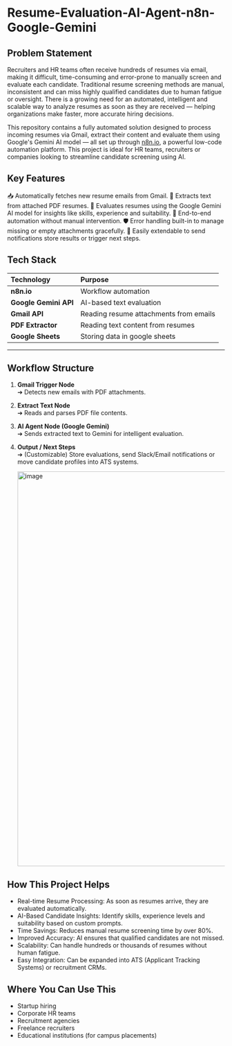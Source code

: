 # Resume-Evaluation-AI-Agent-n8n-Google-Gemini

## Problem Statement

Recruiters and HR teams often receive hundreds of resumes via email, making it difficult, time-consuming and error-prone to manually screen and evaluate each candidate. Traditional resume screening methods are manual, inconsistent and can miss highly qualified candidates due to human fatigue or oversight. There is a growing need for an automated, intelligent and scalable way to analyze resumes as soon as they are received — helping organizations make faster, more accurate hiring decisions.

This repository contains a fully automated solution designed to process incoming resumes via Gmail, extract their content and evaluate them using Google's Gemini AI model — all set up through [n8n.io](https://n8n.io), a powerful low-code automation platform. This project is ideal for HR teams, recruiters or companies looking to streamline candidate screening using AI.

## Key Features

📥 Automatically fetches new resume emails from Gmail.
📄 Extracts text from attached PDF resumes.
🤖 Evaluates resumes using the Google Gemini AI model for insights like skills, experience and suitability.
🔁 End-to-end automation without manual intervention.
🛡️ Error handling built-in to manage missing or empty attachments gracefully.
🔔 Easily extendable to send notifications store results or trigger next steps.

## Tech Stack

| Technology | Purpose |
| :--- | :--- |
| **n8n.io** | Workflow automation |
| **Google Gemini API** | AI-based text evaluation |
| **Gmail API** | Reading resume attachments from emails |
| **PDF Extractor** | Reading text content from resumes |
| **Google Sheets** | Storing data in google sheets |
---

## Workflow Structure

1. **Gmail Trigger Node**  
   ➔ Detects new emails with PDF attachments.

2. **Extract Text Node**  
   ➔ Reads and parses PDF file contents.

3. **AI Agent Node (Google Gemini)**  
   ➔ Sends extracted text to Gemini for intelligent evaluation.

4. **Output / Next Steps**  
   ➔ (Customizable) Store evaluations, send Slack/Email notifications or move candidate profiles into ATS systems.
   
    <img width="911" alt="image" src="https://github.com/user-attachments/assets/c135b53e-46df-45a6-a41f-5985966d5b6e" />

## How This Project Helps

- Real-time Resume Processing: As soon as resumes arrive, they are evaluated automatically.
- AI-Based Candidate Insights: Identify skills, experience levels and suitability based on custom prompts.
- Time Savings: Reduces manual resume screening time by over 80%.
- Improved Accuracy: AI ensures that qualified candidates are not missed.
- Scalability: Can handle hundreds or thousands of resumes without human fatigue.
- Easy Integration: Can be expanded into ATS (Applicant Tracking Systems) or recruitment CRMs.

## Where You Can Use This
- Startup hiring
- Corporate HR teams
- Recruitment agencies
- Freelance recruiters
- Educational institutions (for campus placements)
